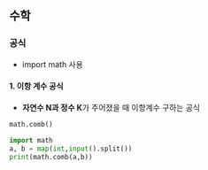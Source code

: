 ## 수학
### 공식
- import math 사용
#### 1. 이항 계수 공식
- **자연수 N과 정수 K**가 주어졌을 때 이항계수 구하는 공식
```python
math.comb()
```
```python
import math
a, b = map(int,input().split())
print(math.comb(a,b))
```